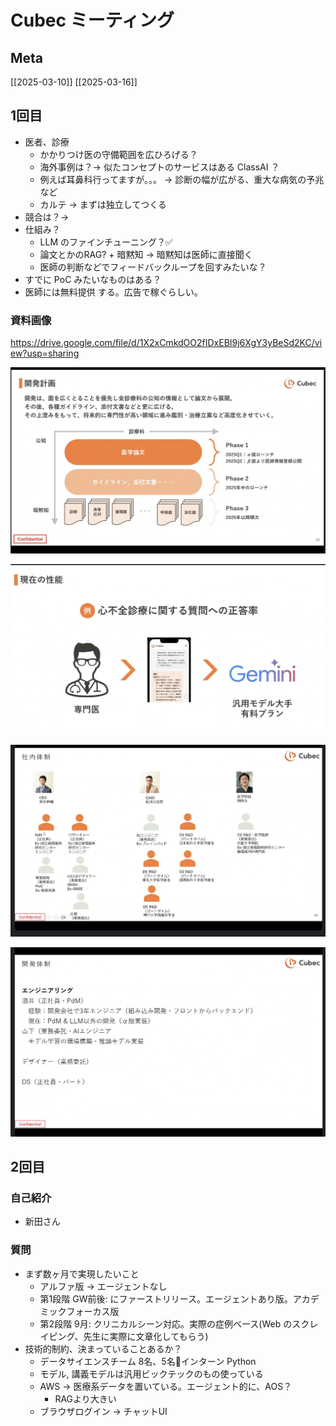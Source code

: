 # Cubec ミーティング

## Meta

[[2025-03-10]] [[2025-03-16]]

## 1回目

- 医者、診療
  - かかりつけ医の守備範囲を広ひろげる？
  - 海外事例は？-> 似たコンセプトのサービスはある ClassAI ？
  - 例えば耳鼻科行ってますが。。。 -> 診断の幅が広がる、重大な病気の予兆など
  - カルテ -> まずは独立してつくる
- 競合は？->
- 仕組み？
  - LLM のファインチューニング？✅
  - 論文とかのRAG? + 暗黙知 -> 暗黙知は医師に直接聞く
  - 医師の判断などでフィードバックループを回すみたいな？
- すでに PoC みたいなものはある？
- 医師には無料提供 する。広告で稼ぐらしい。

### 資料画像

https://drive.google.com/file/d/1X2xCmkdOO2fIDxEBI9j6XgY3yBeSd2KC/view?usp=sharing

![](i/510d40be-dda4-42f1-85ba-9342dda4785c.jpg)

![](i/3d6ab63f-fe01-4ac0-8340-f511c7f22905.jpg)

![](i/68ff58a6-ab57-48bf-b8af-45ec5e070747.jpg)

![](i/0c067b57-3f3c-48b5-87b7-61361ef6f944.jpg)

## 2回目

### 自己紹介

- 新田さん

### 質問

- まず数ヶ月で実現したいこと
	- アルファ版 -> エージェントなし
	- 第1段階 GW前後: にファーストリリース。エージェントあり版。アカデミックフォーカス版
	- 第2段階 9月: クリニカルシーン対応。実際の症例ベース(Web のスクレイピング、先生に実際に文章化してもらう)
- 技術的制約、決まっていることあるか？
	- データサイエンスチーム 8名、5名インターン Python
	- モデル, 講義モデルは汎用ビックテックのもの使っている
	- AWS -> 医療系データを置いている。エージェント的に、AOS？
		- RAGより大きい 
	- ブラウザログイン -> チャットUI

